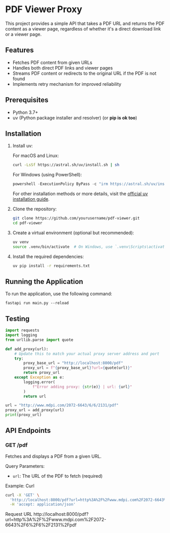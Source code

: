 # PDF Viewer Proxy

This project provides a simple API that takes a PDF URL and returns the PDF content as a viewer page, regardless of whether it's a direct download link or a viewer page.

## Features

- Fetches PDF content from given URLs
- Handles both direct PDF links and viewer pages
- Streams PDF content or redirects to the original URL if the PDF is not found
- Implements retry mechanism for improved reliability

## Prerequisites

- Python 3.7+
- uv (Python package installer and resolver) (or **pip is ok too**)

## Installation

1. Install uv:

   For macOS and Linux:
   ```bash
   curl -LsSf https://astral.sh/uv/install.sh | sh
   ```

   For Windows (using PowerShell):
   ```powershell
   powershell -ExecutionPolicy ByPass -c "irm https://astral.sh/uv/install.ps1 | iex"
   ```

   For other installation methods or more details, visit the [official uv installation guide](https://docs.astral.sh/uv/getting-started/installation/).

2. Clone the repository:
   ```bash
   git clone https://github.com/yourusername/pdf-viewer.git
   cd pdf-viewer
   ```

3. Create a virtual environment (optional but recommended):
   ```bash
   uv venv
   source .venv/bin/activate  # On Windows, use `.venv\Scripts\activate`
   ```

4. Install the required dependencies:
   ```bash
   uv pip install -r requirements.txt
   ```

## Running the Application

To run the application, use the following command:

```
fastapi run main.py --reload
```

## Testing

```py
import requests
import logging
from urllib.parse import quote

def add_proxy(url):
    # Update this to match your actual proxy server address and port
    try:
        proxy_base_url = "http://localhost:8000/pdf"
        proxy_url = f"{proxy_base_url}?url={quote(url)}"
        return proxy_url
    except Exception as e:
        logging.error(
            f"Error adding proxy: {str(e)} | url: {url}"
        )
        return url
```

```py
url = "http://www.mdpi.com/2072-6643/6/6/2131/pdf"
proxy_url = add_proxy(url)
print(proxy_url)
```

## API Endpoints

### GET /pdf

Fetches and displays a PDF from a given URL.

Query Parameters:
- `url`: The URL of the PDF to fetch (required)

Example:
Curl

```bash
curl -X 'GET' \
  'http://localhost:8000/pdf?url=http%3A%2F%2Fwww.mdpi.com%2F2072-6643%2F6%2F6%2F2131%2Fpdf' \
  -H 'accept: application/json'
```

Request URL
http://localhost:8000/pdf?url=http%3A%2F%2Fwww.mdpi.com%2F2072-6643%2F6%2F6%2F2131%2Fpdf
